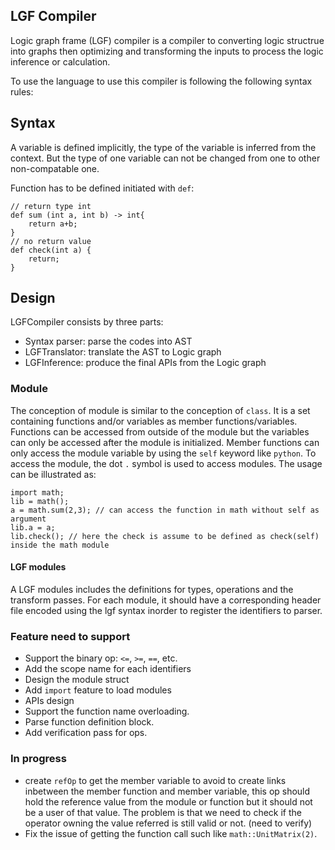 ## LGF Compiler

Logic graph frame (LGF) compiler is a compiler to converting logic structrue into graphs then optimizing and transforming the inputs to process the logic inference or calculation.  

To use the language to use this compiler is following the following syntax rules:

## Syntax

A variable is defined implicitly, the type of the variable is inferred from the context. But the type of one variable can not be changed from one to other non-compatable one. 

Function has to be defined initiated with `def`:
```
// return type int
def sum (int a, int b) -> int{
    return a+b;
}
// no return value
def check(int a) {
    return;
}
```


## Design

LGFCompiler consists by three parts:
* Syntax parser: parse the codes into AST
* LGFTranslator: translate the AST to Logic graph
* LGFInference: produce the final APIs from the Logic graph

### Module
The conception of module is similar to the conception of `class`. It is a set containing functions and/or variables as member functions/variables. Functions can be accessed from outside of the module but the variables can only be accessed after the module is initialized. Member functions can only access the module variable by using the `self` keyword like `python`. To access the module, the dot `.` symbol is used to access modules. The usage can be illustrated as: 
```
import math;
lib = math();
a = math.sum(2,3); // can access the function in math without self as argument
lib.a = a;
lib.check(); // here the check is assume to be defined as check(self) inside the math module
```


#### LGF modules
A LGF modules includes the definitions for types, operations and the transform passes. For each module, it should have a corresponding header file encoded using the lgf syntax inorder to register the identifiers to parser. 

### Feature need to support
* Support the binary op: `<=`, `>=`, `==`, etc.
* Add the scope name for each identifiers
* Design the module struct
* Add `import` feature to load modules
* APIs design
* Support the function name overloading.
* Parse function definition block.
* Add verification pass for ops. 

### In progress
* create `refOp` to get the member variable to avoid to create links inbetween the member function and member variable, this op should hold the reference value from the module or function but it should not be a user of that value. The problem is that we need to check if the operator owning the value referred is still valid or not. (need to verify)
* Fix the issue of getting the function call such like `math::UnitMatrix(2)`.